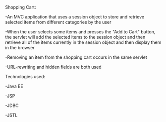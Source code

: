 Shopping Cart:

-An MVC application that uses a session object to store and retrieve selected items from different categories by the user

-When the user selects some items and presses the "Add to Cart" button, the servlet will add the selected items to the session object and then retrieve all of the items currently in the session object and then display them in the browser

-Removing an item from the shopping cart occurs in the same servlet

-URL-rewriting and hidden fields are both used


Technologies used:

-Java EE

-JSP

-JDBC

-JSTL
